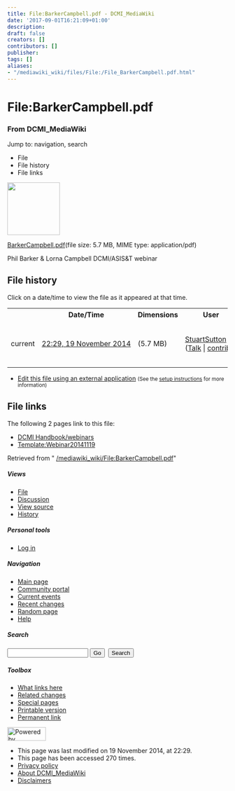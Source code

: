 ```yaml
---
title: File:BarkerCampbell.pdf - DCMI_MediaWiki
date: '2017-09-01T16:21:09+01:00'
description: 
draft: false
creators: []
contributors: []
publisher: 
tags: []
aliases:
- "/mediawiki_wiki/files/File:/File_BarkerCampbell.pdf.html"
---
```


<a id="top"></a>
# File:BarkerCampbell.pdf

### From DCMI\_MediaWiki

Jump to: navigation, search
<!-- start content -->
- File
- File history
- File links

 [<img alt="" src="/skins/common/images/icons/fileicon-pdf.png" width="120" height="120">](/mediawiki_wiki/files/BarkerCampbell.pdf)

[BarkerCampbell.pdf](/mediawiki_wiki/files/BarkerCampbell.pdf "BarkerCampbell.pdf")‎(file size: 5.7 MB, MIME type: application/pdf)

Phil Barker & Lorna Campbell DCMI/ASIS&T webinar

<!-- 
NewPP limit report
Preprocessor node count: 1/1000000
Post-expand include size: 0/2097152 bytes
Template argument size: 0/2097152 bytes
Expensive parser function count: 0/100
-->
## File history

Click on a date/time to view the file as it appeared at that time.

<table class="wikitable filehistory">
  <tr>
    <td></td>
    <th>Date/Time</th>
    <th>Dimensions</th>
    <th>User</th>
    <th>Comment</th>
  </tr>
  <tr>
    <td>current</td>
    <td class="filehistory-selected" style="white-space: nowrap;"><a href="/mediawiki_wiki/files/BarkerCampbell.pdf">22:29, 19 November 2014</a></td>
    <td> <span style="white-space: nowrap;">(5.7 MB)</span>
    </td>
    <td>
      <a href="/index.php?title=User:StuartSutton&amp;action=edit&amp;redlink=1" class="new mw-userlink" title="User:StuartSutton (page does not exist)">StuartSutton</a> <span style="white-space: nowrap;"> <span class="mw-usertoollinks">(<a href="/index.php?title=User_talk:StuartSutton&amp;action=edit&amp;redlink=1" class="new" title="User talk:StuartSutton (page does not exist)">Talk</a> | <a href="/index.php/Special:Contributions/StuartSutton" title="Special:Contributions/StuartSutton">contribs</a>)</span></span>
    </td>
    <td> <span class="comment">(Phil Barker &amp; Lorna Campbell DCMI/ASIS&amp;T webinar)</span>
    </td>
  </tr>
</table>

  

- [Edit this file using an external application](/index.php?title=File:BarkerCampbell.pdf&action=edit&externaledit=true&mode=file "File:BarkerCampbell.pdf") <small>(See the <a href="http://www.mediawiki.org/wiki/Manual:External_editors" class="external text" rel="nofollow">setup instructions</a> for more information)</small>

## File links

The following 2 pages link to this file:

- [DCMI Handbook/webinars](/index.php/DCMI_Handbook/webinars "DCMI Handbook/webinars")
- [Template:Webinar20141119](/index.php/Template:Webinar20141119 "Template:Webinar20141119")

Retrieved from " [/mediawiki_wiki/File:BarkerCampbell.pdf](/mediawiki_wiki/files/File:/File:BarkerCampbell.pdf.html)"

<!-- end content -->

##### Views

- [File](/mediawiki_wiki/files/File:/File:BarkerCampbell.pdf.html "View the file page [c]")
- [Discussion](/index.php?title=File_talk:BarkerCampbell.pdf&action=edit&redlink=1 "Discussion about the content page [t]")
- [View source](/index.php?title=File:BarkerCampbell.pdf&action=edit "This page is protected.
You can view its source [e]")
- [History](/index.php?title=File:BarkerCampbell.pdf&action=history "Past revisions of this page [h]")

##### Personal tools

- [Log in](/index.php?title=Special:UserLogin&returnto=File:BarkerCampbell.pdf "You are encouraged to log in; however, it is not mandatory [o]")

<script type="text/javascript"> if (window.isMSIE55) fixalpha(); </script>

##### Navigation

- [Main page](/index.php/Main_Page "Visit the main page [z]")
- [Community portal](/index.php/DCMI_MediaWiki:Community_portal "About the project, what you can do, where to find things")
- [Current events](/index.php/DCMI_MediaWiki:Current_events "Find background information on current events")
- [Recent changes](/index.php/Special:RecentChanges "The list of recent changes in the wiki [r]")
- [Random page](/index.php/Special:Random "Load a random page [x]")
- [Help](/index.php/Help:Contents "The place to find out")

##### <label for="searchInput">Search</label>

<form action="/index.php" id="searchform">
				<input type="hidden" name="title" value="Special:Search">
				<input id="searchInput" title="Search DCMI_MediaWiki" accesskey="f" type="search" name="search">
				<input type="submit" name="go" class="searchButton" id="searchGoButton" value="Go" title="Go to a page with this exact name if exists"> 
				<input type="submit" name="fulltext" class="searchButton" id="mw-searchButton" value="Search" title="Search the pages for this text">
			</form>

##### Toolbox

- [What links here](/index.php/Special:WhatLinksHere/File:BarkerCampbell.pdf "List of all wiki pages that link here [j]")
- [Related changes](/index.php/Special:RecentChangesLinked/File:BarkerCampbell.pdf "Recent changes in pages linked from this page [k]")
- [Special pages](/index.php/Special:SpecialPages "List of all special pages [q]")
- [Printable version](/index.php?title=File:BarkerCampbell.pdf&printable=yes "Printable version of this page [p]")
- [Permanent link](/index.php?title=File:BarkerCampbell.pdf&oldid=8771 "Permanent link to this revision of the page")

<!-- end of the left (by default at least) column -->

 [<img src="/skins/common/images/poweredby_mediawiki_88x31.png" height="31" width="88" alt="Powered by MediaWiki">](http://www.mediawiki.org/)

- This page was last modified on 19 November 2014, at 22:29.
- This page has been accessed 270 times.
- [Privacy policy](/index.php/DCMI_MediaWiki:Privacy_policy "DCMI MediaWiki:Privacy policy")
- [About DCMI\_MediaWiki](/index.php/DCMI_MediaWiki:About "DCMI MediaWiki:About")
- [Disclaimers](/index.php/DCMI_MediaWiki:General_disclaimer "DCMI MediaWiki:General disclaimer")

<script>if (window.runOnloadHook) runOnloadHook();</script><!-- Served in 0.448 secs. -->
